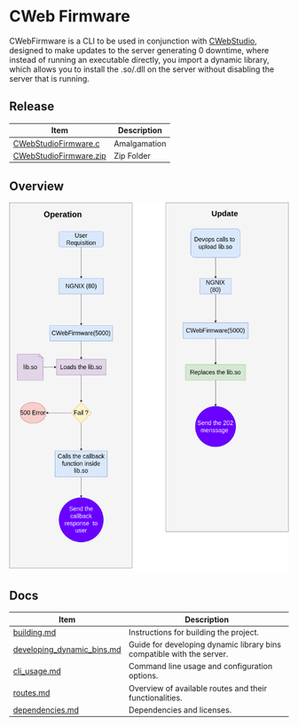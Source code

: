 # CWeb Firmware

CWebFirmware is a CLI to be used in conjunction with [CWebStudio](https://github.com/OUIsolutions/CWebStudio), designed to make updates to the server generating 0 downtime, where instead of running an executable directly, you import a dynamic library, which allows you to install the .so/.dll on the server without disabling the server that is running.
## Release 

|Item                                                                                                                             | Description                                                           |
|---------------------------------------------------------------------------------------------------------------------------------|-----------------------------------------------------------------------|
|[CWebStudioFirmware.c](https://github.com/OUIsolutions/CWebStudioFirmware/releases/download/0.1.1/CWebStudioFirmware.c)          | Amalgamation                                                          |
|[CWebStudioFirmware.zip](https://github.com/OUIsolutions/CWebStudioFirmware/releases/download/0.1.1/CWebStudioFirmware.zip)      | Zip Folder                                                            |
## Overview

![User point of view](/assets/operation3.png)


## Docs 
|Item                                                           | Description                                                           |
|---------------------------------------------------------------|-----------------------------------------------------------------------|
|[building.md](docs/build_instructions.md)                      | Instructions for building the project.                                |
|[developing_dynamic_bins.md](docs/developing_dynamic_bins.md)  | Guide for developing dynamic library bins compatible with the server. |
|[cli_usage.md](docs/cli_usage.md)                              | Command line usage and configuration options.                         |
|[routes.md](docs/routes.md)                                    | Overview of available routes and their functionalities.               |
|[dependencies.md](/docs/dependencies.md)                       | Dependencies and licenses.                                            |
